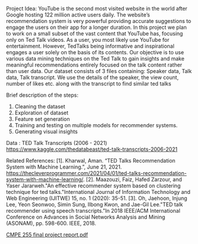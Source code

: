 Project Idea: YouTube is the second most visited website in the world after Google hosting 122 million
active users daily. The website’s recommendation system is very powerful providing accurate suggestions to
engage the users on their app for a longer duration. In this project we plan to work on a small subset of the
vast content that YouTube has, focusing only on Ted Talk videos. As a user, you most likely use YouTube for
entertainment. However, TedTalks being informative and inspirational engages a user solely on the basis of
its contents. Our objective is to use various data mining techniques on the Ted Talk to gain insights and make
meaningful recommendations entirely focused on the talk content rather than user data.
Our dataset consists of 3 files containing: Speaker data, Talk data, Talk transcript. We use the details of the
speaker, the view count, number of likes etc. along with the transcript to find similar ted talks

Brief description of the steps:
1. Cleaning the dataset
2. Exploration of dataset
3. Feature set generation
4. Training and testing on multiple models for recommender systems.
5. Generating visual insights

Data : TED Talk Transcripts (2006 - 2021)
https://www.kaggle.com/thedatabeast/ted-talk-transcripts-2006-2021


Related References:
[1]. Kharwal, Aman. “TED Talks Recommendation System with Machine Learning.”, June 21, 2021.
https://thecleverprogrammer.com/2021/04/01/ted-talks-recommendation-system-with-machine-learning/.
[2]. Maazouzi, Faiz, Hafed Zarzour, and Yaser Jararweh."An effective recommender system based on
clustering technique for ted talks."International Journal of Information Technology and Web Engineering
(IJITWE) 15, no. 1 (2020): 35-51.
[3]. Oh, Jaehoon, Injung Lee, Yeon Seonwoo, Simin Sung, Ilbong Kwon, and Jae-Gil Lee."TED talk
recommender using speech transcripts."In 2018 IEEE/ACM International Conference on Advances in Social
Networks Analysis and Mining (ASONAM), pp. 598-600. IEEE, 2018.


[CMPE 255 final project report.pdf](https://github.com/vaishakmk/TedTalk-Analysis/files/9680387/CMPE.255.final.project.report.pdf)
